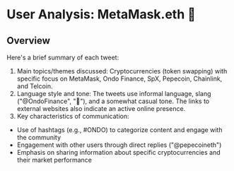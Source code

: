 # User Analysis: MetaMask.eth 🦊

## Overview

Here's a brief summary of each tweet:

1. Main topics/themes discussed: Cryptocurrencies (token swapping) with specific focus on MetaMask, Ondo Finance, SpX, Pepecoin, Chainlink, and Telcoin.
2. Language style and tone: The tweets use informal language, slang ("@OndoFinance", "🦊"), and a somewhat casual tone. The links to external websites also indicate an active online presence.
3. Key characteristics of communication:
* Use of hashtags (e.g., #ONDO) to categorize content and engage with the community
* Engagement with other users through direct replies ("@pepecoineth")
* Emphasis on sharing information about specific cryptocurrencies and their market performance